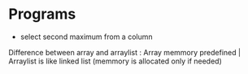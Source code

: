 # Programs

- select second maximum from a column

Difference between array and arraylist : Array memmory predefined | Arraylist is like linked list (memmory is allocated only if needed)